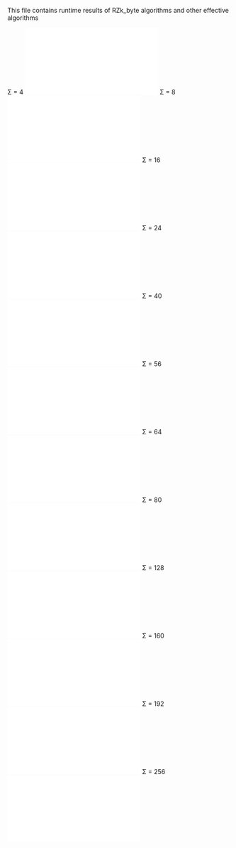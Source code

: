 This file contains runtime results of RZk_byte algorithms and other effective algorithms


Σ = 4
![Results sigma = 4](23-01/auto_4.md)
Σ = 8
![Results sigma = 8](23-01/auto_8.md)
Σ = 16
![Results sigma = 16](23-01/auto_16.md)
Σ = 24
![Results sigma = 24](23-01/auto_24.md)
Σ = 40
![Results sigma = 40](23-01/auto_40.md)
Σ = 56
![Results sigma = 56](23-01/auto_56.md)
Σ = 64
![Results sigma = 64](23-01/auto_64.md)
Σ = 80
![Results sigma = 80](23-01/auto_80.md)
Σ = 128
![Results sigma = 128](23-01/auto_128.md)
Σ = 160
![Results sigma = 160](23-01/auto_160.md)
Σ = 192
![Results sigma = 192](23-01/auto_192.md)
Σ = 256
![Results sigma = 256](23-01/auto_256.md)
